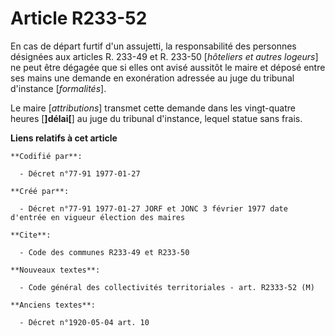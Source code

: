 # Article R233-52

En cas de départ furtif d'un assujetti, la responsabilité des personnes désignées aux articles R. 233-49 et R. 233-50
[*hôteliers et autres logeurs*] ne peut être dégagée que si elles ont avisé aussitôt le maire et déposé entre ses mains une
demande en exonération adressée au juge du tribunal d'instance [*formalités*]. 

Le maire [*attributions*] transmet cette demande dans les vingt-quatre heures [**]délai[**] au juge du tribunal d'instance,
lequel statue sans frais.

**Liens relatifs à cet article**

	**Codifié par**:

	  - Décret n°77-91 1977-01-27

	**Créé par**:

	  - Décret n°77-91 1977-01-27 JORF et JONC 3 février 1977 date d'entrée en vigueur élection des maires

	**Cite**:

	  - Code des communes R233-49 et R233-50

	**Nouveaux textes**:

	  - Code général des collectivités territoriales - art. R2333-52 (M)

	**Anciens textes**:

	  - Décret n°1920-05-04 art. 10
